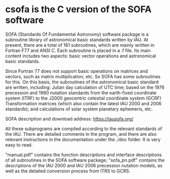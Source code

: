 # csofa is the C version of the SOFA software
SOFA (Standards Of Fundamental Astronomy) software package is a subroutine library of astronomical basic standards written by IAU. At present, there are a total of 161 subroutines, which are mainly written in Fortran F77 and ANSI C. Each subroutine is placed in a .f file. Its main content includes two aspects: basic vector operations and astronomical basic standards.

Since Fortran 77 does not support basic operations on matrices and vectors, such as matrix multiplication, etc. So SOFA has some subroutines for this. On this basis, the subroutines of the astronomical basic standard are written, including: Julian day calculation of UTC time; based on the 1976 precession and 1980 nutation standards from the earth-fixed coordinate system (ITRF) to the J2000 geocentric celestial coordinate system (GCRF) Transformation matrices (which also contain the latest IAU 2000 and 2006 standards); and calculations of solar system planetary ephemeris, etc.

SOFA description and download address: https://iausofa.org/

All these subprograms are compiled according to the relevant standards of the IAU. There are detailed comments in the program, and there are also relevant instructions in the documentation under the ./doc folder. It is very easy to read.

"manual.pdf" contains the function descriptions and interface descriptions of all subroutines in the SOFA software package; "sofa_pn.pdf" contains the descriptions of the IAU 2000 and IAU 2006 precession nutation models, as well as the detailed conversion process from ITRS to GCRS.
